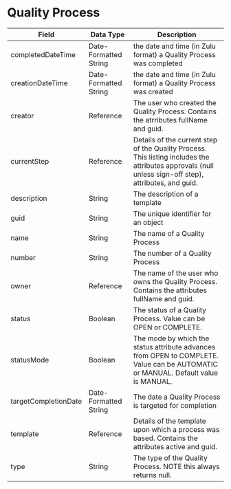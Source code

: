 # Quality Process

| Field<br> | Data Type<br> | Description<br> |
|  --- |  --- |  --- | 
| completedDateTime<br> | Date-Formatted String<br> | the date and time \(in Zulu format\) a Quality Process was completed<br> |
| creationDateTime<br> | Date-Formatted String<br> | the date and time \(in Zulu format\) a Quality Process was created<br> |
| creator<br> | Reference<br> | The user who created the Quality Process. Contains the atrributes fullName and guid.<br> |
| currentStep<br> | Reference<br> | Details of the current step of the Quality Process. This listing includes the attributes approvals \(null unless sign-off step\), attributes, and guid.<br> |
| description<br> | String<br> | The description of a template<br> |
| guid<br> | String<br> | The unique identifier for an object<br> |
| name<br> | String<br> | The name of a Quality Process<br> |
| number<br> | String<br> | The number of a Quality Process<br> |
| owner<br> | Reference<br> | The name of the user who owns the Quality Process. Contains the attributes fullName and guid.<br> |
| status<br> | Boolean<br> | The status of a Quality Process. Value can be OPEN or COMPLETE.<br> |
| statusMode<br> | Boolean<br> | The mode by which the status attribute advances from OPEN to COMPLETE. Value can be AUTOMATIC or MANUAL. Default value is MANUAL.<br> |
| targetCompletionDate<br> | Date-Formatted String<br> | The date a Quality Process is targeted for completion<br> |
| template<br> | Reference<br> | Details of the template upon which a process was based. Contains the attributes active and guid.<br> |
| type<br> | String<br> | The type of the Quality Process. NOTE this always returns null.<br> |


